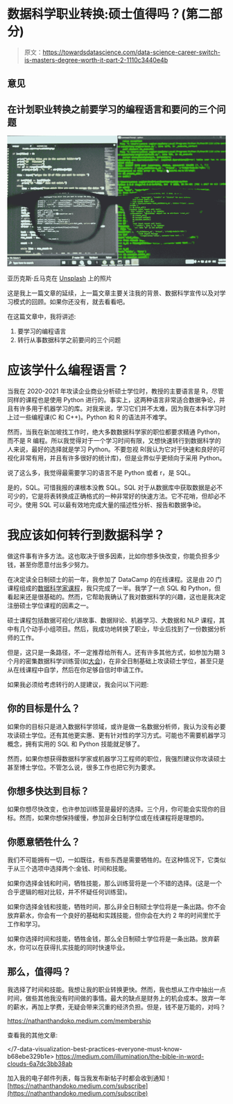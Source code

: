 # 数据科学职业转换:硕士值得吗？(第二部分)

> 原文：<https://towardsdatascience.com/data-science-career-switch-is-masters-degree-worth-it-part-2-1110c3440e4b>

## 意见

## 在计划职业转换之前要学习的编程语言和要问的三个问题

![](img/772f75e6f3ad804c27efe9cd31d698b3.png)

亚历克斯·丘马克在 [Unsplash](https://unsplash.com?utm_source=medium&utm_medium=referral) 上的照片

这是我上一篇文章的延续，上一篇文章主要关注我的背景、数据科学宣传以及对学习模式的回顾。如果你还没有，就去看看吧。

</data-science-career-switch-is-masters-degree-worth-it-d2d23e87b3de>  

在这篇文章中，我将讲述:

1.  要学习的编程语言
2.  转行从事数据科学之前要问的三个问题

# 应该学什么编程语言？

当我在 2020-2021 年攻读企业商业分析硕士学位时，教授的主要语言是 R，尽管同样的课程也是使用 Python 进行的。事实上，这两种语言非常适合数据争论，并且有许多用于机器学习的库。对我来说，学习它们并不太难，因为我在本科学习时上过一些编程课(C 和 C++)。Python 和 R 的语法并不难学。

然而，当我在新加坡找工作时，绝大多数数据科学家的职位都要求精通 Python，而不是 R 编程。所以我觉得对于一个学习时间有限，又想快速转行到数据科学的人来说，最好的选择就是学习 Python。不要忽视 R(我认为它对于快速和良好的可视化非常有用，并且有许多很好的统计库)，但是业界似乎更倾向于采用 Python。

说了这么多，我觉得最需要学习的语言不是 Python 或者 r，是 SQL。

是的，SQL。可惜我报的课根本没教 SQL。SQL 对于从数据库中获取数据是必不可少的，它是将表转换成正确格式的一种非常好的快速方法。它不花哨，但却必不可少。使用 SQL 可以最有效地完成大量的描述性分析、报告和数据争论。

# 我应该如何转行到数据科学？

做这件事有许多方法。这也取决于很多因素，比如你想多快改变，你能负担多少钱，甚至你愿意付出多少努力。

在决定读全日制硕士的前一年，我参加了 DataCamp 的在线课程。这是由 20 门课程组成的[数据科学家课程](https://app.datacamp.com/learn/career-tracks/data-scientist-with-python?version=2)，我只完成了一半。我学了一点 SQL 和 Python，但看起来还是很基础的。然而，它帮助我确认了我对数据科学的兴趣，这也是我决定注册硕士学位课程的因素之一。

硕士课程包括数据可视化/讲故事、数据辩论、机器学习、大数据和 NLP 课程，其中有几个动手小组项目。然后，我成功地转换了职业，毕业后找到了一份数据分析师的工作。

但是，这只是一条路径，不一定推荐给所有人。还有许多其他方式，如参加为期 3 个月的密集数据科学训练营(如[大会](https://generalassemb.ly/))，在非全日制基础上攻读硕士学位，甚至只是从在线课程中自学，然后在你足够自信时申请工作。

如果我必须给考虑转行的人提建议，我会问以下问题:

## 你的目标是什么？

如果你的目标只是进入数据科学领域，或许是做一名数据分析师，我认为没有必要攻读硕士学位。还有其他更实惠、更有针对性的学习方式。可能也不需要机器学习概念，拥有实用的 SQL 和 Python 技能就足够了。

然而，如果你想获得数据科学家或机器学习工程师的职位，我强烈建议你攻读硕士甚至博士学位。不管怎么说，很多工作也把它列为要求。

## 你想多快达到目标？

如果你想尽快改变，也许参加训练营是最好的选择。三个月，你可能会实现你的目标。然而，如果你想保持缓慢，参加非全日制学位或在线课程将是理想的。

## 你愿意牺牲什么？

我们不可能拥有一切，一如既往，有些东西是需要牺牲的。在这种情况下，它类似于从三个选项中选择两个:金钱、时间和技能。

如果你选择金钱和时间，牺牲技能，那么训练营将是一个不错的选择。(这是一个合乎逻辑的相对比较，并不怀疑任何训练营)。

如果你选择金钱和技能，牺牲时间，那么非全日制硕士学位将是一条出路。你不会放弃薪水，你会有一个良好的基础和实践技能，但你会在大约 2 年的时间里忙于工作和学习。

如果你选择时间和技能，牺牲金钱，那么全日制硕士学位将是一条出路。放弃薪水，你可以在获得扎实技能的同时快速毕业。

## 那么，值得吗？

我选择了时间和技能。我想让我的职业转换更快。然而，我也想从工作中抽出一点时间，做些其他我没有时间做的事情。最大的缺点是财务上的机会成本。放弃一年的薪水，再加上学费，无疑会带来沉重的经济负担。但是，钱不是万能的，对吗？

<https://nathanthandoko.medium.com/membership>  

查看我的其他文章:

</7-data-visualization-best-practices-everyone-must-know-b68ebe329b1e>  <https://medium.com/illumination/the-bible-in-word-clouds-6a7dc3bb38ab>  

加入我的电子邮件列表，每当我发布新帖子时都会收到通知！
[https://nathanthandoko.medium.com/subscribe](https://nathanthandoko.medium.com/subscribe)